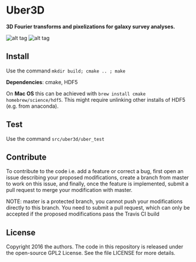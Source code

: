 
# Uber3D
**3D Fourier transforms and pixelizations for galaxy survey analyses.**

![alt tag](https://travis-ci.org/astro-informatics/uber3d.svg?branch=master)
![alt tag](http://img.shields.io/:license-gpl2-blue.svg?style=flat)

## Install

Use the command `mkdir build; cmake .. ; make`

**Dependencies**: cmake, HDF5

On **Mac OS** this can be achieved with `brew install cmake homebrew/science/hdf5`. This might require unlinking other installs of HDF5 (e.g. from anaconda).

## Test

Use the command `src/uber3d/uber_test`

## Contribute

To contribute to the code i.e. add a feature or correct a bug, first open an issue describing your proposed modifications, create a branch from master to work on this issue, and finally, once the feature is implemented, submit a pull request to merge your modification with master.

NOTE: master is a protected branch, you cannot push your modifications directly to this branch. You need to submit a pull request, which can only be accepted if the proposed modifications pass the Travis CI build  

## License

Copyright 2016 the authors. The code in this repository is released under the open-source GPL2 License. See the file LICENSE for more details.
